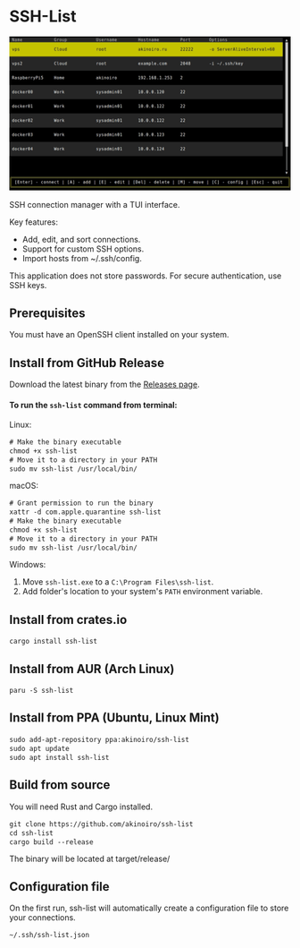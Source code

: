 # SSH-List
![demo gif](https://raw.githubusercontent.com/akinoiro/ssh-list/main/images/demo.gif)

SSH connection manager with a TUI interface.

Key features:
- Add, edit, and sort connections.
- Support for custom SSH options.
- Import hosts from ~/.ssh/config.

This application does not store passwords. For secure authentication, use SSH keys.

## Prerequisites
You must have an OpenSSH client installed on your system.
## Install from GitHub Release
Download the latest binary from the [Releases page](https://github.com/akinoiro/ssh-list/releases).

#### To run the `ssh-list` command from terminal:

Linux:
```
# Make the binary executable
chmod +x ssh-list
# Move it to a directory in your PATH
sudo mv ssh-list /usr/local/bin/
```

macOS:
```
# Grant permission to run the binary
xattr -d com.apple.quarantine ssh-list
# Make the binary executable
chmod +x ssh-list
# Move it to a directory in your PATH
sudo mv ssh-list /usr/local/bin/
```

Windows:
1.  Move `ssh-list.exe` to a `C:\Program Files\ssh-list`.
2.  Add folder's location to your system's `PATH` environment variable.

## Install from crates.io
```
cargo install ssh-list
```
## Install from AUR (Arch Linux)
```
paru -S ssh-list
```
## Install from PPA (Ubuntu, Linux Mint)
```
sudo add-apt-repository ppa:akinoiro/ssh-list
sudo apt update
sudo apt install ssh-list
```
## Build from source
You will need Rust and Cargo installed.
```
git clone https://github.com/akinoiro/ssh-list
cd ssh-list
cargo build --release
```
The binary will be located at target/release/
## Configuration file
On the first run, ssh-list will automatically create a configuration file to store your connections.
```
~/.ssh/ssh-list.json
```
